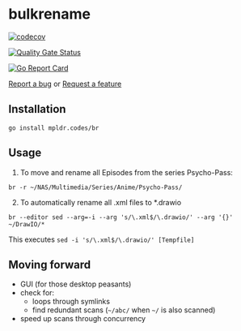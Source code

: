 # bulkrename

[![codecov](https://codecov.io/gl/poldi1405/bulkrename/branch/develop/graph/badge.svg?token=656MXKJG7U)](https://codecov.io/gl/poldi1405/bulkrename/)

[![Quality Gate Status](https://sonarcloud.io/api/project_badges/measure?project=poldi1405_bulkrename&metric=alert_status)](https://sonarcloud.io/dashboard?id=poldi1405_bulkrename)

[![Go Report Card](https://goreportcard.com/badge/gitlab.com/poldi1405/bulkrename)](https://goreportcard.com/report/gitlab.com/poldi1405/bulkrename)

[Report a bug](https://todo.sr.ht/~poldi1405/issues/?title=bulkrename:%20&description=**Type%3A**+BUG%0A%0A**Version%3A**+%0A%0A%3C!--+insert+description+here+--%3E)
or
[Request a feature](https://todo.sr.ht/~poldi1405/issues/?title=bulkrename:%20&description=**Type%3A**+Feature+Request%0A%0A**Version%3A**+%0A%0A%3C!--+insert+description+here+--%3E)

## Installation

```
go install mpldr.codes/br
```

## Usage

1. To move and rename all Episodes from the series Psycho-Pass:

```
br -r ~/NAS/Multimedia/Series/Anime/Psycho-Pass/
```

2. To automatically rename all .xml files to \*.drawio

```
br --editor sed --arg=-i --arg 's/\.xml$/\.drawio/' --arg '{}' ~/DrawIO/*
```

This executes `sed -i 's/\.xml$/\.drawio/' [Tempfile]`

## Moving forward

- GUI (for those desktop peasants)
- check for:
	- loops through symlinks
	- find redundant scans (`~/abc/` when `~/` is also scanned)
- speed up scans through concurrency
